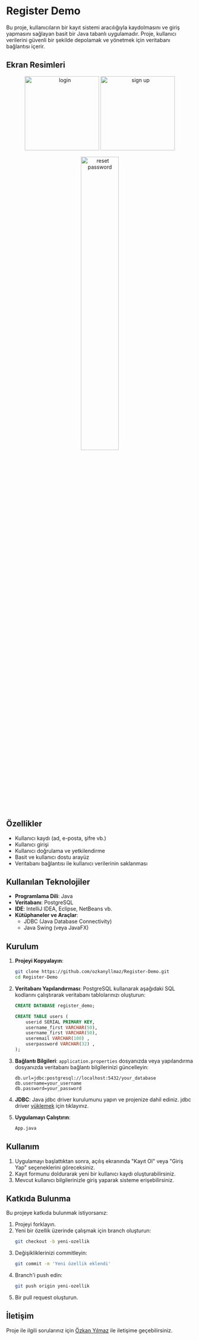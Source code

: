 
# Register Demo

Bu proje, kullanıcıların bir kayıt sistemi aracılığıyla kaydolmasını ve giriş yapmasını sağlayan basit bir Java tabanlı uygulamadır. Proje, kullanıcı verilerini güvenli bir şekilde depolamak ve yönetmek için veritabanı bağlantısı içerir.

## Ekran Resimleri
<p align = "center">
    <img src = "https://github.com/user-attachments/assets/103371b7-9721-4ccc-b1bf-7de0f056e15c" alt = "login" height = 200px>
    <img src = "https://github.com/user-attachments/assets/9082412e-ce1e-4282-baec-1745b438c2df" alt = "sign up" height = 200px>
</p>
<p align = "center">
    <img src = "https://github.com/user-attachments/assets/6562021d-c8e3-4a18-9040-bb281702a06f" alt = "reset password" width = 45%>
</p>


## Özellikler

- Kullanıcı kaydı (ad, e-posta, şifre vb.)
- Kullanıcı girişi
- Kullanıcı doğrulama ve yetkilendirme
- Basit ve kullanıcı dostu arayüz
- Veritabanı bağlantısı ile kullanıcı verilerinin saklanması

## Kullanılan Teknolojiler

- **Programlama Dili**: Java
- **Veritabanı**: PostgreSQL
- **IDE**: IntelliJ IDEA, Eclipse, NetBeans vb.
- **Kütüphaneler ve Araçlar**:
    - JDBC (Java Database Connectivity)
    - Java Swing (veya JavaFX)

## Kurulum

1. **Projeyi Kopyalayın**:
   ```bash
   git clone https://github.com/ozkanyllmaz/Register-Demo.git
   cd Register-Demo
   ```

2. **Veritabanı Yapılandırması**:
   PostgreSQL kullanarak aşağıdaki SQL kodlarını çalıştırarak veritabanı tablolarınızı oluşturun:

   ```sql
   CREATE DATABASE register_demo;

   CREATE TABLE users (
       userid SERIAL PRIMARY KEY,
       username_first VARCHAR(50),
       username_first VARCHAR(50),
       useremail VARCHAR(100) ,
       userpassword VARCHAR(32) ,
   );
   ```

3. **Bağlantı Bilgileri**:
   `application.properties` dosyanızda veya yapılandırma dosyanızda veritabanı bağlantı bilgilerinizi güncelleyin:

   ```properties
   db.url=jdbc:postgresql://localhost:5432/your_database
   db.username=your_username
   db.password=your_password
   ```

4. **JDBC**:
   Java jdbc driver kurulumunu yapın ve projenize dahil ediniz.
   jdbc driver [yüklemek](https://jdbc.postgresql.org/download/) için tıklayınız.

5. **Uygulamayı Çalıştırın**:
   ```bash
   App.java
   ```

## Kullanım

1. Uygulamayı başlattıktan sonra, açılış ekranında "Kayıt Ol" veya "Giriş Yap" seçeneklerini göreceksiniz.
2. Kayıt formunu doldurarak yeni bir kullanıcı kaydı oluşturabilirsiniz.
3. Mevcut kullanıcı bilgilerinizle giriş yaparak sisteme erişebilirsiniz.

## Katkıda Bulunma

Bu projeye katkıda bulunmak istiyorsanız:

1. Projeyi forklayın.
2. Yeni bir özellik üzerinde çalışmak için branch oluşturun:
   ```bash
   git checkout -b yeni-ozellik
   ```
3. Değişikliklerinizi commitleyin:
   ```bash
   git commit -m 'Yeni özellik eklendi'
   ```
4. Branch'i push edin:
   ```bash
   git push origin yeni-ozellik
   ```
5. Bir pull request oluşturun.


## İletişim

Proje ile ilgili sorularınız için [Özkan Yılmaz](https://github.com/ozkanyllmaz) ile iletişime geçebilirsiniz.
